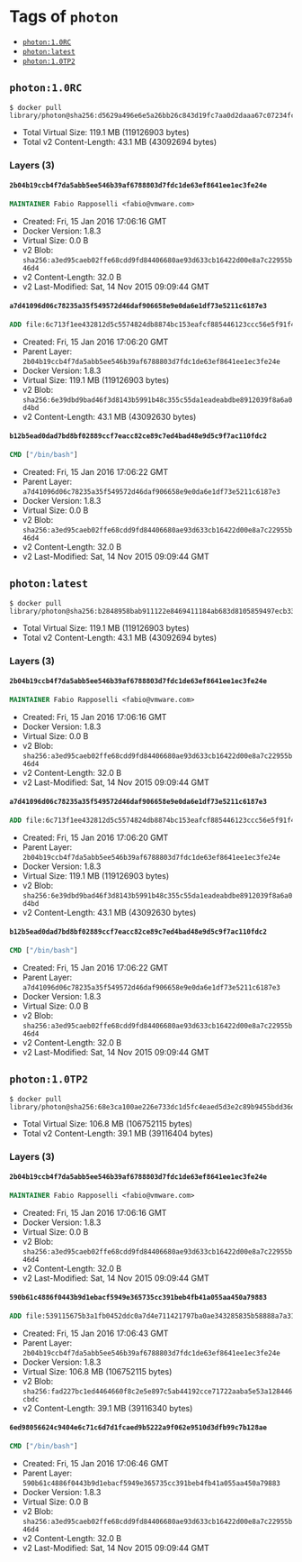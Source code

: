 <!-- THIS FILE IS GENERATED VIA '.template-helpers/generate-tag-details.pl' -->

# Tags of `photon`

-	[`photon:1.0RC`](#photon10rc)
-	[`photon:latest`](#photonlatest)
-	[`photon:1.0TP2`](#photon10tp2)

## `photon:1.0RC`

```console
$ docker pull library/photon@sha256:d5629a496e6e5a26bb26c843d19fc7aa0d2daaa67c07234fc9b527329dbd8db5
```

-	Total Virtual Size: 119.1 MB (119126903 bytes)
-	Total v2 Content-Length: 43.1 MB (43092694 bytes)

### Layers (3)

#### `2b04b19ccb4f7da5abb5ee546b39af6788803d7fdc1de63ef8641ee1ec3fe24e`

```dockerfile
MAINTAINER Fabio Rapposelli <fabio@vmware.com>
```

-	Created: Fri, 15 Jan 2016 17:06:16 GMT
-	Docker Version: 1.8.3
-	Virtual Size: 0.0 B
-	v2 Blob: `sha256:a3ed95caeb02ffe68cdd9fd84406680ae93d633cb16422d00e8a7c22955b46d4`
-	v2 Content-Length: 32.0 B
-	v2 Last-Modified: Sat, 14 Nov 2015 09:09:44 GMT

#### `a7d41096d06c78235a35f549572d46daf906658e9e0da6e1df73e5211c6187e3`

```dockerfile
ADD file:6c713f1ee432812d5c5574824db8874bc153eafcf885446123ccc56e5f91f47b in /
```

-	Created: Fri, 15 Jan 2016 17:06:20 GMT
-	Parent Layer: `2b04b19ccb4f7da5abb5ee546b39af6788803d7fdc1de63ef8641ee1ec3fe24e`
-	Docker Version: 1.8.3
-	Virtual Size: 119.1 MB (119126903 bytes)
-	v2 Blob: `sha256:6e39dbd9bad46f3d8143b5991b48c355c55da1eadeabdbe8912039f8a6a0d4bd`
-	v2 Content-Length: 43.1 MB (43092630 bytes)

#### `b12b5ead0dad7bd8bf02889ccf7eacc82ce89c7ed4bad48e9d5c9f7ac110fdc2`

```dockerfile
CMD ["/bin/bash"]
```

-	Created: Fri, 15 Jan 2016 17:06:22 GMT
-	Parent Layer: `a7d41096d06c78235a35f549572d46daf906658e9e0da6e1df73e5211c6187e3`
-	Docker Version: 1.8.3
-	Virtual Size: 0.0 B
-	v2 Blob: `sha256:a3ed95caeb02ffe68cdd9fd84406680ae93d633cb16422d00e8a7c22955b46d4`
-	v2 Content-Length: 32.0 B
-	v2 Last-Modified: Sat, 14 Nov 2015 09:09:44 GMT

## `photon:latest`

```console
$ docker pull library/photon@sha256:b2848958bab911122e8469411184ab683d8105859497ecb33bb9f3760ace6ce0
```

-	Total Virtual Size: 119.1 MB (119126903 bytes)
-	Total v2 Content-Length: 43.1 MB (43092694 bytes)

### Layers (3)

#### `2b04b19ccb4f7da5abb5ee546b39af6788803d7fdc1de63ef8641ee1ec3fe24e`

```dockerfile
MAINTAINER Fabio Rapposelli <fabio@vmware.com>
```

-	Created: Fri, 15 Jan 2016 17:06:16 GMT
-	Docker Version: 1.8.3
-	Virtual Size: 0.0 B
-	v2 Blob: `sha256:a3ed95caeb02ffe68cdd9fd84406680ae93d633cb16422d00e8a7c22955b46d4`
-	v2 Content-Length: 32.0 B
-	v2 Last-Modified: Sat, 14 Nov 2015 09:09:44 GMT

#### `a7d41096d06c78235a35f549572d46daf906658e9e0da6e1df73e5211c6187e3`

```dockerfile
ADD file:6c713f1ee432812d5c5574824db8874bc153eafcf885446123ccc56e5f91f47b in /
```

-	Created: Fri, 15 Jan 2016 17:06:20 GMT
-	Parent Layer: `2b04b19ccb4f7da5abb5ee546b39af6788803d7fdc1de63ef8641ee1ec3fe24e`
-	Docker Version: 1.8.3
-	Virtual Size: 119.1 MB (119126903 bytes)
-	v2 Blob: `sha256:6e39dbd9bad46f3d8143b5991b48c355c55da1eadeabdbe8912039f8a6a0d4bd`
-	v2 Content-Length: 43.1 MB (43092630 bytes)

#### `b12b5ead0dad7bd8bf02889ccf7eacc82ce89c7ed4bad48e9d5c9f7ac110fdc2`

```dockerfile
CMD ["/bin/bash"]
```

-	Created: Fri, 15 Jan 2016 17:06:22 GMT
-	Parent Layer: `a7d41096d06c78235a35f549572d46daf906658e9e0da6e1df73e5211c6187e3`
-	Docker Version: 1.8.3
-	Virtual Size: 0.0 B
-	v2 Blob: `sha256:a3ed95caeb02ffe68cdd9fd84406680ae93d633cb16422d00e8a7c22955b46d4`
-	v2 Content-Length: 32.0 B
-	v2 Last-Modified: Sat, 14 Nov 2015 09:09:44 GMT

## `photon:1.0TP2`

```console
$ docker pull library/photon@sha256:68e3ca100ae226e733dc1d5fc4eaed5d3e2c89b9455bdd36d0296b05002f2098
```

-	Total Virtual Size: 106.8 MB (106752115 bytes)
-	Total v2 Content-Length: 39.1 MB (39116404 bytes)

### Layers (3)

#### `2b04b19ccb4f7da5abb5ee546b39af6788803d7fdc1de63ef8641ee1ec3fe24e`

```dockerfile
MAINTAINER Fabio Rapposelli <fabio@vmware.com>
```

-	Created: Fri, 15 Jan 2016 17:06:16 GMT
-	Docker Version: 1.8.3
-	Virtual Size: 0.0 B
-	v2 Blob: `sha256:a3ed95caeb02ffe68cdd9fd84406680ae93d633cb16422d00e8a7c22955b46d4`
-	v2 Content-Length: 32.0 B
-	v2 Last-Modified: Sat, 14 Nov 2015 09:09:44 GMT

#### `590b61c4886f0443b9d1ebacf5949e365735cc391beb4fb41a055aa450a79883`

```dockerfile
ADD file:539115675b3a1fb0452ddc0a7d4e711421797ba0ae343285835b58888a7a3163 in /
```

-	Created: Fri, 15 Jan 2016 17:06:43 GMT
-	Parent Layer: `2b04b19ccb4f7da5abb5ee546b39af6788803d7fdc1de63ef8641ee1ec3fe24e`
-	Docker Version: 1.8.3
-	Virtual Size: 106.8 MB (106752115 bytes)
-	v2 Blob: `sha256:fad227bc1ed4464660f8c2e5e897c5ab44192cce71722aaba5e53a128446cbdc`
-	v2 Content-Length: 39.1 MB (39116340 bytes)

#### `6ed98056624c9404e6c71c6d7d1fcaed9b5222a9f062e9510d3dfb99c7b128ae`

```dockerfile
CMD ["/bin/bash"]
```

-	Created: Fri, 15 Jan 2016 17:06:46 GMT
-	Parent Layer: `590b61c4886f0443b9d1ebacf5949e365735cc391beb4fb41a055aa450a79883`
-	Docker Version: 1.8.3
-	Virtual Size: 0.0 B
-	v2 Blob: `sha256:a3ed95caeb02ffe68cdd9fd84406680ae93d633cb16422d00e8a7c22955b46d4`
-	v2 Content-Length: 32.0 B
-	v2 Last-Modified: Sat, 14 Nov 2015 09:09:44 GMT
